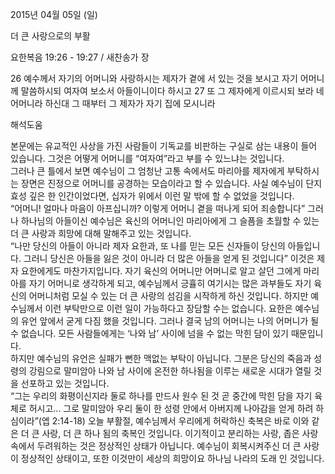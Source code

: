 2015년 04월 05일 (일)

더 큰 사랑으로의 부활



요한복음 19:26 - 19:27 / 새찬송가  장

26 예수께서 자기의 어머니와 사랑하시는 제자가 곁에 서 있는 것을 보시고 자기 어머니께 말씀하시되 여자여 보소서 아들이니이다 하시고 27 또 그 제자에게 이르시되 보라 네 어머니라 하신대 그 때부터 그 제자가 자기 집에 모시니라

해석도움




본문에는 유교적인 사상을 가진 사람들이 기독교를 비판하는 구실로 삼는 내용이 들어 있습니다. 그것은 어떻게 어머니를 “여자여”라고 부를 수 있느냐는 것입니다.  
그러나 큰 틀에서 보면 예수님이 그 엄청난 고통 속에서도 마리아를 제자에게 부탁하시는 장면은 진정으로 어머니를 공경하는 모습이라고 할 수 있습니다.
사실 예수님이 단지 효성 깊은 한 인간이었다면, 십자가 위에서 이런 말 밖에 할 수 없었을 것입니다.  
“어머니! 얼마나 마음이 아프십니까? 이렇게 어머니 곁을 떠나게 되어 죄송합니다”
그러나 하나님의 아들이신 예수님은 육신의 어머니인 마리아에게 그 슬픔을 초월할 수 있는 더 큰 사랑과 희망에 대해 말해주고 있는 것입니다.  
“나만 당신의 아들이 아니라 제자 요한과, 또 나를 믿는 모든 신자들이 당신의 아들입니다. 그러니 당신은 아들을 잃은 것이 아니라 더 많은 아들을 얻게 된 것입니다”
이것은 제자 요한에게도 마찬가지입니다. 
자기 육신의 어머니만 어머니로 알고 살던 그에게 마리아를 자기 어머니로 생각하게 되고, 예수님께서 긍휼히 여기시는 많은 과부들도 자기 육신의 어머니처럼 모실 수 있는 더 큰 사랑의 섬김을 시작하게 하신 것입니다. 
하지만 예수님께서 이런 부탁만으로 이런 일이 가능하다고 장담할 수는 없습니다. 
요한은 예수님의 유언 앞에서 굳게 다짐 했을 것입니다. 
그러나 결국 남의 어머니는 나의 어머니가 될 수 없습니다. 
모든 사람들에게는 ‘나와 남’ 사이에 넘을 수 없는 막힌 담이 있기 때문입니다.  
하지만 예수님의 유언은 실패가 뻔한 맥없는 부탁이 아닙니다. 그분은 당신의 죽음과 성령의 강림으로 말미암아 나와 남 사이에 온전한 하나됨을 이루는 새로운 시대가 열릴 것을 선포하고 있는 것입니다.  
“그는 우리의 화평이신지라 둘로 하나를 만드사 원수 된 것 곧 중간에 막힌 담을 자기 육체로 허시고...  그로 말미암아 우리 둘이 한 성령 안에서 아버지께 나아감을 얻게 하려 하심이라”(엡 2:14-18)
오늘 부활절, 예수님께서 우리에게 허락하신 축복은 바로 이와 같은 더 큰 사랑, 더 큰 하나 됨의 축복인 것입니다. 
이기적이고 분리하는 사랑, 좁은 사랑 속에서 두려워하는 것은 정상적인 상태가 아닙니다. 
예수님이 회복시켜주신 더 큰 사랑이 정상적인 상태이고, 또한 이것만이 세상의 희망이요 하나님 나라의 도래 인 것입니다.